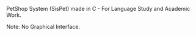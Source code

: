 PetShop System (SisPet) made in C - For Language Study and Academic Work.

Note: No Graphical Interface.
